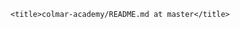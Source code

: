 
<!DOCTYPE html>
<html lang="en">
  <head>
    <meta charset="utf-8">
    <meta name="viewport" content="width=device-width">

    <title>colmar-academy/README.md at master</title>
  </head>

  
